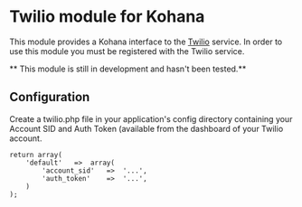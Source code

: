 # Twilio module for Kohana

This module provides a Kohana interface to the [Twilio](http://www.twilio.com) service. In order to use this module you must be registered with the Twilio service.

** This module is still in development and hasn't been tested.**

## Configuration
Create a twilio.php file in your application's config directory containing your Account SID and Auth Token (available from the dashboard of your Twilio account.

	return array(
		'default'	=>	array(
			'account_sid'	=>	'...',
			'auth_token'	=>	'...',
		)
	);